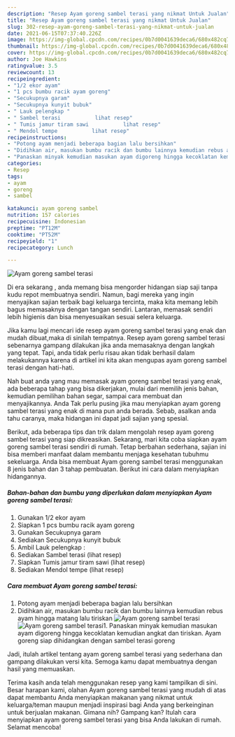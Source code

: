 ```yaml
---
description: "Resep Ayam goreng sambel terasi yang nikmat Untuk Jualan"
title: "Resep Ayam goreng sambel terasi yang nikmat Untuk Jualan"
slug: 302-resep-ayam-goreng-sambel-terasi-yang-nikmat-untuk-jualan
date: 2021-06-15T07:37:40.226Z
image: https://img-global.cpcdn.com/recipes/0b7d0041639deca6/680x482cq70/ayam-goreng-sambel-terasi-foto-resep-utama.jpg
thumbnail: https://img-global.cpcdn.com/recipes/0b7d0041639deca6/680x482cq70/ayam-goreng-sambel-terasi-foto-resep-utama.jpg
cover: https://img-global.cpcdn.com/recipes/0b7d0041639deca6/680x482cq70/ayam-goreng-sambel-terasi-foto-resep-utama.jpg
author: Joe Hawkins
ratingvalue: 3.5
reviewcount: 13
recipeingredient:
- "1/2 ekor ayam"
- "1 pcs bumbu racik ayam goreng"
- "Secukupnya garam"
- "Secukupnya kunyit bubuk"
- " Lauk pelengkap "
- " Sambel terasi           lihat resep"
- " Tumis jamur tiram sawi           lihat resep"
- " Mendol tempe           lihat resep"
recipeinstructions:
- "Potong ayam menjadi beberapa bagian lalu bersihkan"
- "Didihkan air, masukan bumbu racik dan bumbu lainnya kemudian rebus ayam hingga matang lalu tiriskan"
- "Panaskan minyak kemudian masukan ayam digoreng hingga kecoklatan kemudian angkat dan tiriskan. Ayam goreng siap dihidangkan dengan sambel terasi goreng"
categories:
- Resep
tags:
- ayam
- goreng
- sambel

katakunci: ayam goreng sambel 
nutrition: 157 calories
recipecuisine: Indonesian
preptime: "PT12M"
cooktime: "PT52M"
recipeyield: "1"
recipecategory: Lunch

---
```



![Ayam goreng sambel terasi](https://img-global.cpcdn.com/recipes/0b7d0041639deca6/680x482cq70/ayam-goreng-sambel-terasi-foto-resep-utama.jpg)

Di era  sekarang , anda memang bisa mengorder hidangan siap saji tanpa kudu repot membuatnya sendiri. Namun, bagi mereka yang ingin menyajikan sajian terbaik bagi keluarga tercinta, maka kita memang lebih bagus memasaknya dengan tangan sendiri. Lantaran, memasak sendiri lebih higienis dan bisa menyesuaikan sesuai selera keluarga.

Jika kamu lagi mencari ide resep ayam goreng sambel terasi yang enak dan mudah dibuat,maka di sinilah tempatnya. Resep ayam goreng sambel terasi  sebenarnya gampang dilakukan jika anda memasaknya dengan langkah yang tepat. Tapi, anda tidak perlu risau akan tidak berhasil dalam melakukannya 
karena di artikel ini kita akan mengupas ayam goreng sambel terasi dengan hati-hati.  



Nah buat anda yang mau memasak ayam goreng sambel terasi yang enak, ada beberapa tahap yang bisa dikerjakan, mulai dari memilih jenis bahan, kemudian pemilihan bahan segar, sampai cara membuat dan menyajikannya. Anda Tak perlu pusing jika mau menyiapkan ayam goreng sambel terasi yang enak di mana pun anda berada. Sebab, asalkan anda  tahu caranya, maka hidangan ini dapat jadi sajian yang spesial.

Berikut, ada beberapa tips dan trik dalam mengolah resep ayam goreng sambel terasi yang siap dikreasikan. Sekarang, mari kita coba siapkan ayam goreng sambel terasi sendiri di rumah. Tetap berbahan sederhana, sajian ini bisa memberi manfaat dalam membantu menjaga kesehatan tubuhmu sekeluarga. Anda bisa membuat Ayam goreng sambel terasi menggunakan 8 jenis bahan dan 3 tahap pembuatan. Berikut ini cara dalam menyiapkan hidangannya.

<!--inarticleads1-->

##### Bahan-bahan dan bumbu yang diperlukan dalam menyiapkan Ayam goreng sambel terasi:

1. Gunakan 1/2 ekor ayam
1. Siapkan 1 pcs bumbu racik ayam goreng
1. Gunakan Secukupnya garam
1. Sediakan Secukupnya kunyit bubuk
1. Ambil  Lauk pelengkap :
1. Sediakan  Sambel terasi           (lihat resep)
1. Siapkan  Tumis jamur tiram sawi           (lihat resep)
1. Sediakan  Mendol tempe           (lihat resep)




<!--inarticleads2-->

##### Cara membuat Ayam goreng sambel terasi:

1. Potong ayam menjadi beberapa bagian lalu bersihkan
1. Didihkan air, masukan bumbu racik dan bumbu lainnya kemudian rebus ayam hingga matang lalu tiriskan
<img src="https://img-global.cpcdn.com/steps/e04dc110146744b5/160x128cq70/ayam-goreng-sambel-terasi-langkah-memasak-2-foto.jpg" alt="Ayam goreng sambel terasi"><img src="https://img-global.cpcdn.com/steps/d857cd4843f0ebab/160x128cq70/ayam-goreng-sambel-terasi-langkah-memasak-2-foto.jpg" alt="Ayam goreng sambel terasi">1. Panaskan minyak kemudian masukan ayam digoreng hingga kecoklatan kemudian angkat dan tiriskan. Ayam goreng siap dihidangkan dengan sambel terasi goreng




Jadi, itulah artikel tentang  ayam goreng sambel terasi  yang sederhana dan gampang dilakukan versi kita. Semoga kamu dapat membuatnya dengan hasil yang memuaskan. 

Terima kasih anda telah menggunakan resep yang kami tampilkan di sini. Besar harapan kami, olahan  Ayam goreng sambel terasi yang mudah di atas dapat membantu Anda menyiapkan makanan yang nikmat untuk keluarga/teman maupun menjadi inspirasi bagi Anda yang berkeinginan untuk berjualan makanan. Gimana nih? Gampang kan? Itulah cara menyiapkan ayam goreng sambel terasi yang bisa Anda lakukan di rumah. Selamat mencoba!

